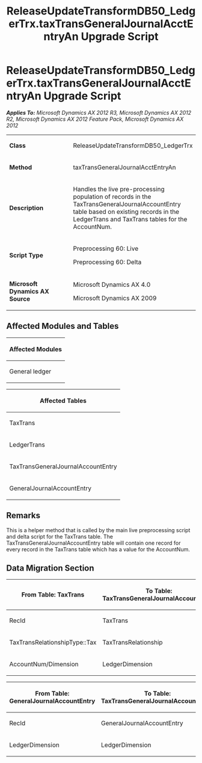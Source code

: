 ﻿---
title: ReleaseUpdateTransformDB50_LedgerTrx.taxTransGeneralJournalAcctEntryAn Upgrade Script
TOCTitle: ReleaseUpdateTransformDB50_LedgerTrx.taxTransGeneralJournalAcctEntryAn Upgrade Script
ms:assetid: cbafdc6b-614f-a9d1-7681-df5a34e7d6cd
ms:mtpsurl: https://msdn.microsoft.com/en-us/library/JJ719667(v=AX.60)
ms:contentKeyID: 49711233
ms.date: 05/18/2015
mtps_version: v=AX.60
---

# ReleaseUpdateTransformDB50\_LedgerTrx.taxTransGeneralJournalAcctEntryAn Upgrade Script 


_**Applies To:** Microsoft Dynamics AX 2012 R3, Microsoft Dynamics AX 2012 R2, Microsoft Dynamics AX 2012 Feature Pack, Microsoft Dynamics AX 2012_

<table>
<colgroup>
<col style="width: 50%" />
<col style="width: 50%" />
</colgroup>
<tbody>
<tr class="odd">
<td><p><strong>Class</strong></p></td>
<td><p>ReleaseUpdateTransformDB50_LedgerTrx</p></td>
</tr>
<tr class="even">
<td><p><strong>Method</strong></p></td>
<td><p>taxTransGeneralJournalAcctEntryAn</p></td>
</tr>
<tr class="odd">
<td><p><strong>Description</strong></p></td>
<td><p>Handles the live pre-processing population of records in the TaxTransGeneralJournalAccountEntry table based on existing records in the LedgerTrans and TaxTrans tables for the AccountNum.</p></td>
</tr>
<tr class="even">
<td><p><strong>Script Type</strong></p></td>
<td><p>Preprocessing 60: Live</p>
<p>Preprocessing 60: Delta</p></td>
</tr>
<tr class="odd">
<td><p><strong>Microsoft Dynamics AX Source</strong></p></td>
<td><p>Microsoft Dynamics AX 4.0</p>
<p>Microsoft Dynamics AX 2009</p></td>
</tr>
</tbody>
</table>


## Affected Modules and Tables

<table>
<colgroup>
<col style="width: 100%" />
</colgroup>
<thead>
<tr class="header">
<th><p>Affected Modules</p></th>
</tr>
</thead>
<tbody>
<tr class="odd">
<td><p>General ledger</p></td>
</tr>
</tbody>
</table>


<table>
<colgroup>
<col style="width: 100%" />
</colgroup>
<thead>
<tr class="header">
<th><p>Affected Tables</p></th>
</tr>
</thead>
<tbody>
<tr class="odd">
<td><p>TaxTrans</p></td>
</tr>
<tr class="even">
<td><p>LedgerTrans</p></td>
</tr>
<tr class="odd">
<td><p>TaxTransGeneralJournalAccountEntry</p></td>
</tr>
<tr class="even">
<td><p>GeneralJournalAccountEntry</p></td>
</tr>
</tbody>
</table>


## Remarks

This is a helper method that is called by the main live preprocessing script and delta script for the TaxTrans table. The TaxTransGeneralJournalAccountEntry table will contain one record for every record in the TaxTrans table which has a value for the AccountNum.

## Data Migration Section

<table>
<colgroup>
<col style="width: 50%" />
<col style="width: 50%" />
</colgroup>
<thead>
<tr class="header">
<th><p>From Table: TaxTrans</p></th>
<th><p>To Table: TaxTransGeneralJournalAccountEntry</p></th>
</tr>
</thead>
<tbody>
<tr class="odd">
<td><p>RecId</p></td>
<td><p>TaxTrans</p></td>
</tr>
<tr class="even">
<td><p>TaxTransRelationshipType::Tax</p></td>
<td><p>TaxTransRelationship</p></td>
</tr>
<tr class="odd">
<td><p>AccountNum/Dimension</p></td>
<td><p>LedgerDimension</p></td>
</tr>
</tbody>
</table>


<table>
<colgroup>
<col style="width: 50%" />
<col style="width: 50%" />
</colgroup>
<thead>
<tr class="header">
<th><p>From Table: GeneralJournalAccountEntry</p></th>
<th><p>To Table: TaxTransGeneralJournalAccountEntry</p></th>
</tr>
</thead>
<tbody>
<tr class="odd">
<td><p>RecId</p></td>
<td><p>GeneralJournalAccountEntry</p></td>
</tr>
<tr class="even">
<td><p>LedgerDimension</p></td>
<td><p>LedgerDimension</p></td>
</tr>
</tbody>
</table>

  


